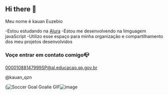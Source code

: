## Hi there 👋

Meu nome é kauan Euzebio 

-Estou estudando na [Alura](https://www.alura.com.br)
-Estou me desenvolvendo na limguagem javaScript
-Utilizo esse espaço para minha organização e compartilhamento dos meu projetos desenvolvidos 

### Voçe entrar em contato comigo📪

00001088147999SP@al.educacao.sp.gov.br

@kauan_qzn

(<img src="https://media.tenor.com/25E9ZD89nqIAAAAM/soccer-goal-goalie.gif" alt="Soccer Goal Goalie GIF"/>![image](https://github.com/user-attachments/assets/52c85364-3d5a-45eb-af55-09783cc405b6)


